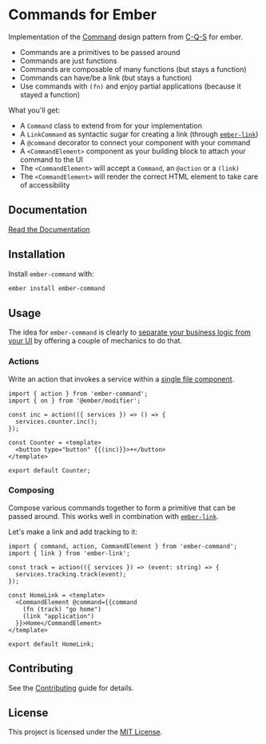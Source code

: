 # Commands for Ember

Implementation of the
[Command](https://refactoring.guru/design-patterns/command) design pattern from
[C-Q-S](https://en.wikipedia.org/wiki/Command–query_separation) for ember.

- Commands are a primitives to be passed around
- Commands are just functions
- Commands are composable of many functions (but stays a function)
- Commands can have/be a link (but stays a function)
- Use commands with `(fn)` and enjoy partial applications (because it stayed a
  function)

What you'll get:

- A `Command` class to extend from for your implementation
- A `LinkCommand` as syntactic sugar for creating a link (through [`ember-link`](https://github.com/buschtoens/ember-link))
- A `@command` decorator to connect your component with your command
- A `<CommandElement>` component as your building block to attach your command to the UI
- The `<CommandElement>` will accept a `Command`, an `@action` or a `(link)`
- The `<CommandElement>` will render the correct HTML element to take care of
  accessibility

## Documentation

[Read the Documentation](https://gossi.github.io/ember-command/)

## Installation

Install `ember-command` with:

```sh
ember install ember-command
```

## Usage

The idea for `ember-command` is clearly to [separate your business logic from
your UI](./why.md) by offering a couple of mechanics to do that.

### Actions

Write an action that invokes a service within a [single file
component](https://rfcs.emberjs.com/id/0779-first-class-component-templates).

```gts
import { action } from 'ember-command';
import { on } from '@ember/modifier';

const inc = action(({ services }) => () => {
  services.counter.inc();
});

const Counter = <template>
  <button type="button" {{(inc)}}>+</button>
</template>

export default Counter;
```

### Composing

Compose various commands together to form a primitive that can be passed around.
This works well in combination with
[`ember-link`](https://github.com/buschtoens/ember-link).

Let's make a link and add tracking to it:

```gts
import { command, action, CommandElement } from 'ember-command';
import { link } from 'ember-link';

const track = action(({ services }) => (event: string) => {
  services.tracking.track(event);
});

const HomeLink = <template>
  <CommandElement @command={{command 
    (fn (track) "go home")
    (link "application")
  }}>Home</CommandElement>
</template>

export default HomeLink;
```

## Contributing

See the [Contributing](CONTRIBUTING.md) guide for details.

## License

This project is licensed under the [MIT License](LICENSE.md).
